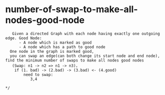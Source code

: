 # number-of-swap-to-make-all-nodes-good-node


       Given a directed Graph with each node having exactly one outgoing edge. Good Node:
          - A node which is marked as good
          - A node which has a path to good node
      One node in the graph is marked good, 
      you can swap an edge(can both change its start node and end node), find the minimum number of swaps to make all nodes good nodes
       (Swap: n1 -> n2 => n1 -> n3)，
        if (1. bad) -> (2.bad) -> (3.bad) <- (4.good)
            need to swap:
               3,4 
         
    */
